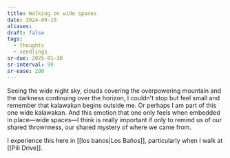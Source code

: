 ```yaml
---
title: Walking on wide spaces
date: 2024-09-10
aliases: 
draft: false
tags:
  - thoughts
  - seedlings
sr-due: 2025-01-30
sr-interval: 99
sr-ease: 290
---
```

Seeing the wide night sky, clouds covering the overpowering mountain and the darkness continuing over the horizon, I couldn't stop but feel small and remember that kalawakan begins outside me. Or perhaps I am part of this one wide kalawakan. And this emotion that one only feels when embedded in place—wide spaces—I think is really important if only to remind us of our shared thrownness, our shared mystery of where we came from.

I experience this here in [[los banos|Los Baños]], particularly when I walk at [[Pili Drive]].